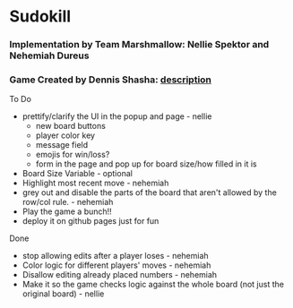 # Sudokill
### Implementation by Team Marshmallow: Nellie Spektor and Nehemiah Dureus
### Game Created by Dennis Shasha: [description](https://cs.nyu.edu/courses/fall20/CSCI-GA.2965-001/sudokill)

To Do
- prettify/clarify the UI in the popup and page - nellie
  - new board buttons
  - player color key
  - message field
  - emojis for win/loss?
  - form in the page and pop up for board size/how filled in it is
- Board Size Variable - optional
- Highlight most recent move - nehemiah
- grey out and disable the parts of the board that aren't allowed by the row/col rule. - nehemiah
- Play the game a bunch!!
- deploy it on github pages just for fun

Done
- stop allowing edits after a player loses - nehemiah
- Color logic for different players' moves - nehemiah
- Disallow editing already placed numbers - nehemiah
- Make it so the game checks logic against the whole board (not just the original board) - nellie



